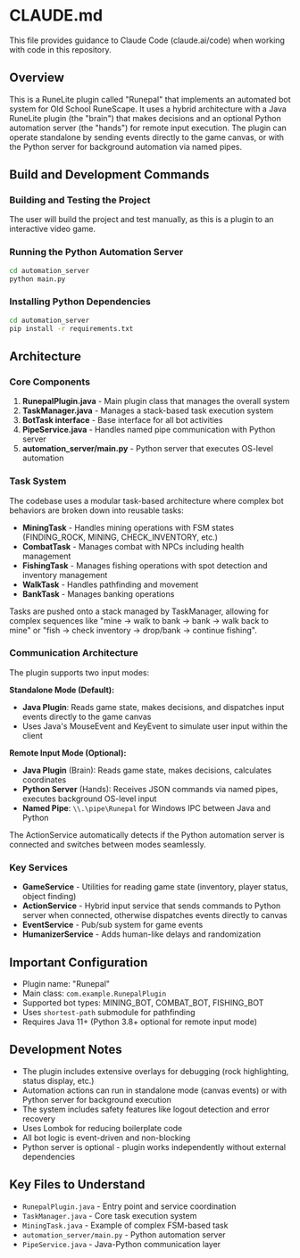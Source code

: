 # CLAUDE.md

This file provides guidance to Claude Code (claude.ai/code) when working with code in this repository.

## Overview

This is a RuneLite plugin called "Runepal" that implements an automated bot system for Old School RuneScape. It uses a hybrid architecture with a Java RuneLite plugin (the "brain") that makes decisions and an optional Python automation server (the "hands") for remote input execution. The plugin can operate standalone by sending events directly to the game canvas, or with the Python server for background automation via named pipes.

## Build and Development Commands

### Building and Testing the Project
The user will build the project and test manually, as this is a plugin to an interactive video game.

### Running the Python Automation Server
```bash
cd automation_server
python main.py
```

### Installing Python Dependencies
```bash
cd automation_server
pip install -r requirements.txt
```

## Architecture

### Core Components

1. **RunepalPlugin.java** - Main plugin class that manages the overall system
2. **TaskManager.java** - Manages a stack-based task execution system
3. **BotTask interface** - Base interface for all bot activities
4. **PipeService.java** - Handles named pipe communication with Python server
5. **automation_server/main.py** - Python server that executes OS-level automation

### Task System

The codebase uses a modular task-based architecture where complex bot behaviors are broken down into reusable tasks:

- **MiningTask** - Handles mining operations with FSM states (FINDING_ROCK, MINING, CHECK_INVENTORY, etc.)
- **CombatTask** - Manages combat with NPCs including health management
- **FishingTask** - Manages fishing operations with spot detection and inventory management
- **WalkTask** - Handles pathfinding and movement
- **BankTask** - Manages banking operations

Tasks are pushed onto a stack managed by TaskManager, allowing for complex sequences like "mine -> walk to bank -> bank -> walk back to mine" or "fish -> check inventory -> drop/bank -> continue fishing".

### Communication Architecture

The plugin supports two input modes:

**Standalone Mode (Default):**
- **Java Plugin**: Reads game state, makes decisions, and dispatches input events directly to the game canvas
- Uses Java's MouseEvent and KeyEvent to simulate user input within the client

**Remote Input Mode (Optional):**
- **Java Plugin** (Brain): Reads game state, makes decisions, calculates coordinates
- **Python Server** (Hands): Receives JSON commands via named pipes, executes background OS-level input
- **Named Pipe**: `\\.\pipe\Runepal` for Windows IPC between Java and Python

The ActionService automatically detects if the Python automation server is connected and switches between modes seamlessly.

### Key Services

- **GameService** - Utilities for reading game state (inventory, player status, object finding)
- **ActionService** - Hybrid input service that sends commands to Python server when connected, otherwise dispatches events directly to canvas
- **EventService** - Pub/sub system for game events
- **HumanizerService** - Adds human-like delays and randomization

## Important Configuration

- Plugin name: "Runepal"
- Main class: `com.example.RunepalPlugin`
- Supported bot types: MINING_BOT, COMBAT_BOT, FISHING_BOT
- Uses `shortest-path` submodule for pathfinding
- Requires Java 11+ (Python 3.8+ optional for remote input mode)

## Development Notes

- The plugin includes extensive overlays for debugging (rock highlighting, status display, etc.)
- Automation actions can run in standalone mode (canvas events) or with Python server for background execution
- The system includes safety features like logout detection and error recovery
- Uses Lombok for reducing boilerplate code
- All bot logic is event-driven and non-blocking
- Python server is optional - plugin works independently without external dependencies

## Key Files to Understand

- `RunepalPlugin.java` - Entry point and service coordination
- `TaskManager.java` - Core task execution system
- `MiningTask.java` - Example of complex FSM-based task
- `automation_server/main.py` - Python automation server
- `PipeService.java` - Java-Python communication layer